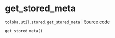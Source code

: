 # get_stored_meta
`toloka.util.stored.get_stored_meta` | [Source code](https://github.com/Toloka/toloka-kit/blob/v1.1.0.post1/src/util/stored.py#L29)

```python
get_stored_meta()
```

